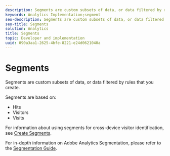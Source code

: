 ```yaml
---
description: Segments are custom subsets of data, or data filtered by rules that you create.
keywords: Analytics Implementation;segment
seo-description: Segments are custom subsets of data, or data filtered by rules that you create.
seo-title: Segments
solution: Analytics
title: Segments
topic: Developer and implementation
uuid: 090a3aa1-2625-4bfe-8221-e24d0621040a
---
```


# Segments

Segments are custom subsets of data, or data filtered by rules that you create.

Segments are based on:

* Hits 
* Visitors 
* Visits

For information about using segments for cross-device visitor identification, see [Create Segments](/help/implement/js-implementation/xdevice-visid/segments.md).

For in-depth information on Adobe Analytics Segmentation, please refer to the [Segmentation Guide](https://marketing.adobe.com/resources/help/en_US/analytics/segment/). 
